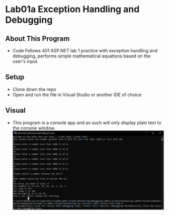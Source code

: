 # Lab01a Exception Handling and Debugging

## About This Program
- Code Fellows 401 ASP.NET lab 1 practice with exception handling and debugging, performs simple mathematical equations based on the user's input.

## Setup
- Clone down the repo
- Open and run the file in Visual Studio or another IDE of choice

## Visual
- This program is a console app and as such will only display plain text to the console window.
![Example](/example.png)
